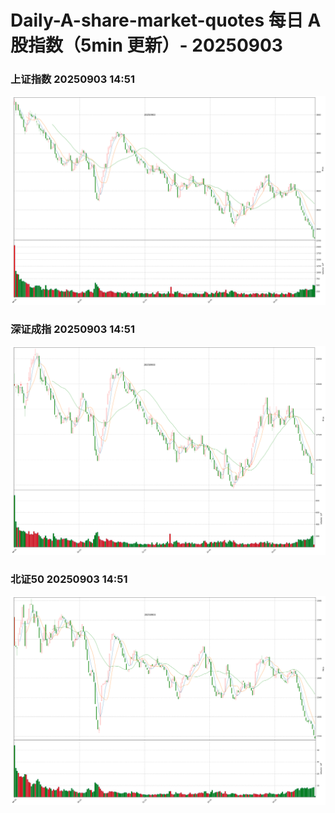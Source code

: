 
# Daily-A-share-market-quotes 每日 A 股指数（5min 更新）- 20250903

### 上证指数 20250903 14:51
![](./fig/2025/9/20250903-sh000001.png)

### 深证成指 20250903 14:51
![](./fig/2025/9/20250903-sz399001.png)

### 北证50 20250903 14:51
![](./fig/2025/9/20250903-bj899050.png)
